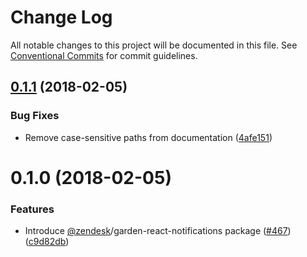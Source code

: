 # Change Log

All notable changes to this project will be documented in this file.
See [Conventional Commits](https://conventionalcommits.org) for commit guidelines.

<a name="0.1.1"></a>
## [0.1.1](https://github.com/zendeskgarden/react-components/compare/@zendesk/garden-react-notifications@0.1.0...@zendesk/garden-react-notifications@0.1.1) (2018-02-05)


### Bug Fixes

* Remove case-sensitive paths from documentation ([4afe151](https://github.com/zendeskgarden/react-components/commit/4afe151))




<a name="0.1.0"></a>
# 0.1.0 (2018-02-05)


### Features

* Introduce [@zendesk](https://github.com/zendesk)/garden-react-notifications package ([#467](https://github.com/zendeskgarden/react-components/issues/467)) ([c9d82db](https://github.com/zendeskgarden/react-components/commit/c9d82db))
